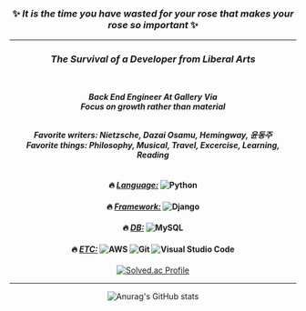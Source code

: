 <div align="center">

### ✨ ___It is the time you have wasted for your rose that makes your rose so important___ ✨
<hr>

### _The Survival of a Developer from Liberal Arts_
<br>

___Back End Engineer At Gallery Via\
Focus on growth rather than material___
<br><br>

___Favorite writers: Nietzsche, Dazai Osamu, Hemingway, 윤동주\
Favorite things: Philosophy, Musical, Travel, Excercise, Learning, Reading___
<br><br>

#### :fire: <u>___Language:___</u> ![Python](https://img.shields.io/badge/Python-3776AB?style=flat-square&logo=Python&logoColor=white)

#### :fire: <u>___Framework:___</u> ![Django](https://img.shields.io/badge/Django-092E20?style=flat-square&logo=Django&logoColor=white)

#### :fire: <u>___DB:___</u> ![MySQL](https://img.shields.io/badge/MySQL-4479A1?style=flat-square&logo=Mysql&logoColor=white)

#### :fire: <u>___ETC:___</u> ![AWS](https://img.shields.io/badge/Amazon%20AWS-232F3E?style=flat-square&logo=Amazon%20AWS&logoColor=white) ![Git](https://img.shields.io/badge/Git-F05032?style=flat-square&logo=Git&logoColor=white) ![Visual Studio Code](https://img.shields.io/badge/Visual%20Studio%20Code-007ACC?style=flat-square&logo=Visual%20Studio%20Code&logoColor=white)

[![Solved.ac Profile](http://mazassumnida.wtf/api/v2/generate_badge?boj=chinup1004)](https://solved.ac/chinup1004/)<br><hr>

![Anurag's GitHub stats](https://github-readme-stats.vercel.app/api?username=DevDior&theme=radical&count_private=true)

</div>
